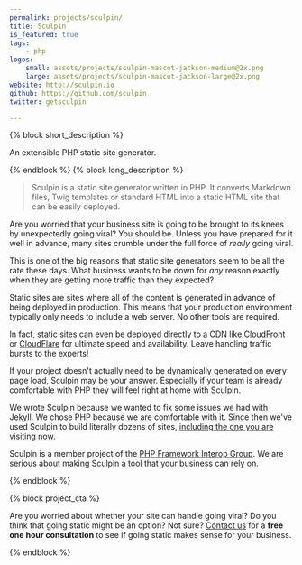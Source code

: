 ```yaml
---
permalink: projects/sculpin/
title: Sculpin
is_featured: true
tags:
    - php
logos:
    small: assets/projects/sculpin-mascot-jackson-medium@2x.png
    large: assets/projects/sculpin-mascot-jackson-large@2x.png
website: http://sculpin.io
github: https://github.com/sculpin
twitter: getsculpin

---
```

{% block short_description %}

An extensible PHP static site generator.

{% endblock %}
{% block long_description %}

> Sculpin is a static site generator written in PHP. It converts Markdown files, Twig templates or standard HTML into a static HTML site that can be easily deployed.

Are you worried that your business site is going to be brought to its knees by unexpectedly going viral? You should be. Unless you have prepared for it well in advance, many sites crumble under the full force of *really* going viral.

This is one of the big reasons that static site generators seem to be all the rate these days. What business wants to be down for *any* reason exactly when they are getting more traffic than they expected?

Static sites are sites where all of the content is generated in advance of being deployed in production. This means that your production environment typically only needs to include a web server. No other tools are required.

In fact, static sites can even be deployed directly to a CDN like [CloudFront](http://aws.amazon.com/cloudfront/) or [CloudFlare](https://www.cloudflare.com/) for ultimate speed and availability. Leave handling traffic bursts to the experts!

If your project doesn't actually need to be dynamically generated on every page load, Sculpin may be your answer. Especially if your team is already comfortable with PHP they will feel right at home with Sculpin.

We wrote Sculpin because we wanted to fix some issues we had with Jekyll. We chose PHP because we are comfortable with it. Since then we've used Sculpin to build literally dozens of sites, [including the one you are visiting now](https://github.com/dflydev/dflydev.com).

Sculpin is a member project of the [PHP Framework Interop Group](http://www.php-fig.org/). We are serious about making Sculpin a tool that your business can rely on.

{% endblock %}

{% block project_cta %}

Are you worried about whether your site can handle going viral? Do you think that going static might be an option? Not sure? [Contact us]({{site.url}}/contact/) for a <strong>free one hour consultation</strong> to see if going static makes sense for your business.

{% endblock %}
